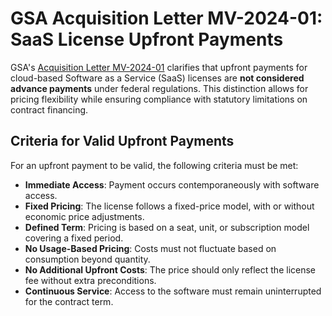 # GSA Acquisition Letter MV-2024-01: SaaS License Upfront Payments

GSA's [Acquisition Letter MV-2024-01](https://www.gsa.gov/system/files/MV-2024-01.pdf) clarifies that upfront payments for cloud-based Software as a Service (SaaS) licenses are **not considered advance payments** under federal regulations. This distinction allows for pricing flexibility while ensuring compliance with statutory limitations on contract financing.

## Criteria for Valid Upfront Payments

For an upfront payment to be valid, the following criteria must be met:

- **Immediate Access**: Payment occurs contemporaneously with software access.
- **Fixed Pricing**: The license follows a fixed-price model, with or without economic price adjustments.
- **Defined Term**: Pricing is based on a seat, unit, or subscription model covering a fixed period.
- **No Usage-Based Pricing**: Costs must not fluctuate based on consumption beyond quantity.
- **No Additional Upfront Costs**: The price should only reflect the license fee without extra preconditions.
- **Continuous Service**: Access to the software must remain uninterrupted for the contract term.
